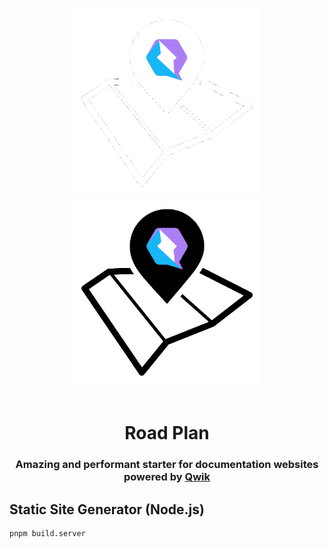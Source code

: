 <p align="center">
<br/>
  <img width="300" src="./public/logo-white.png#gh-dark-mode-only" alt="Qwik documentation starter">
  <img width="300" src="./public/logo-black.png#gh-light-mode-only" alt="Qwik documentation starter">
  <br/>
  <br/>
</p>

<h1 align='center'>Road Plan</h1>

<div align='center'>
  <h3>Amazing and performant starter for documentation websites powered by <a href='https://github.com/BuilderIO/qwik'>Qwik</a></h3>
</div>

## Static Site Generator (Node.js)

```shell
pnpm build.server
```
